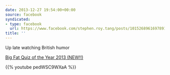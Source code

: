 ```yaml
---
date: 2013-12-27 19:54:00+00:00
source: facebook
syndicated:
- type: facebook
  url: https://www.facebook.com/stephen.roy.tang/posts/10152689616978912
title: ''
---
```


Up late watching British humor 

[Big Fat Quiz of the Year 2013 (NEW!!)](https://www.youtube.com/watch?v=pedWSC9WXaA)



{{% youtube pedWSC9WXaA %}}